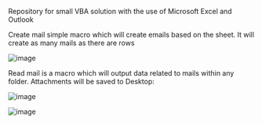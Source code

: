 Repository for small VBA solution with the use of Microsoft Excel and Outlook

Create mail simple macro which will create emails based on the sheet. It will create as many mails as there are rows

![image](https://github.com/Lonceg/Mail-manipulation---VBA/assets/92753179/82ff029c-b5d2-44f4-9689-7f308d3d5ecb)

Read mail is a macro which will output data related to mails within any folder. Attachments will be saved to Desktop:

![image](https://github.com/Lonceg/Mail-manipulation---VBA/assets/92753179/df21ed00-cc89-46b4-a1d7-a73993f5f62d)

![image](https://github.com/Lonceg/Mail-manipulation---VBA/assets/92753179/64d6641d-3b55-4701-a8cb-ecc6fef211ff)


